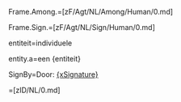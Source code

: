 Frame.Among.=[zF/Agt/NL/Among/Human/0.md]

Frame.Sign.=[zF/Agt/NL/Sign/Human/0.md]

entiteit=individuele

entity.a=een {entiteit}

SignBy=Door: <u>{xSignature}</u>

=[zID/NL/0.md]